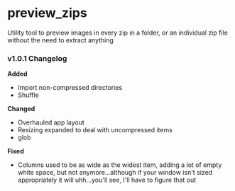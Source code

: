 # preview_zips
Utility tool to preview images in every zip in a folder, or an individual zip file without the need to extract anything

### v1.0.1 Changelog
**Added**

- Import non-compressed directories
- Shuffle 

**Changed**

- Overhauled app layout
- Resizing expanded to deal with uncompressed items
- glob

**Fixed**

-  Columns used to be as wide as the widest item, adding a lot of empty white space, but not anymore...although if your window isn't sized appropriately it will uhh...you'll see, I'll have to figure that out
